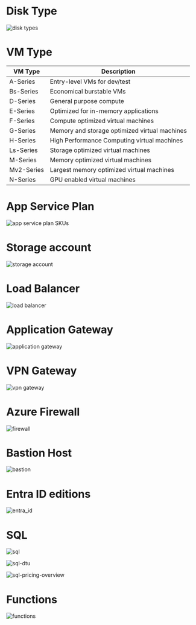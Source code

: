 # Disk Type

![disk types](disk_types.png)

# VM Type

| VM Type    | Description                                   |
| ---------- | --------------------------------------------- |
| A-Series   | Entry-level VMs for dev/test                  |
| Bs-Series  | Economical burstable VMs                      |
| D-Series   | General purpose compute                       |
| E-Series   | Optimized for in-memory applications          |
| F-Series   | Compute optimized virtual machines            |
| G-Series   | Memory and storage optimized virtual machines |
| H-Series   | High Performance Computing virtual machines   |
| Ls-Series  | Storage optimized virtual machines            |
| M-Series   | Memory optimized virtual machines             |
| Mv2-Series | Largest memory optimized virtual machines     |
| N-Series   | GPU enabled virtual machines                  |

# App Service Plan

![app service plan SKUs](app_service_plan.png)

# Storage account

![storage account](storage_type.png)

# Load Balancer

![load balancer](load_balancer.png)

# Application Gateway

![application gateway](application_gateway.png)

# VPN Gateway

![vpn gateway](vpn_gateway.png)

# Azure Firewall

![firewall](firewall.png)

# Bastion Host

![bastion](bastion.png)

# Entra ID editions

![entra_id](entra_id.png)

# SQL

![sql](sql.png)

![sql-dtu](sql-dtu.png)

![sql-pricing-overview](sql-pricing-overview.png)

# Functions

![functions](functions.png)
